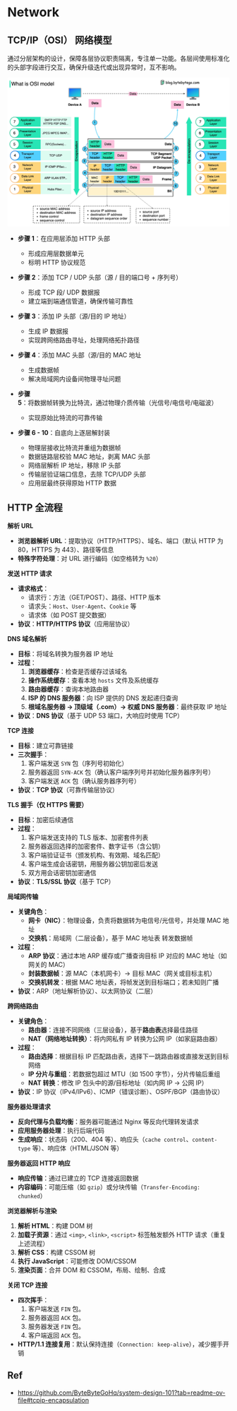 # Network

## TCP/IP（OSI） 网络模型

通过分层架构的设计，保障各层协议职责隔离，专注单一功能。各层间使用标准化的头部字段进行交互，确保升级迭代或出现异常时，互不影响。

![](images/2025-03-27-22-18-25.png)

- **步骤 1**：在应用层添加 HTTP 头部
  - 形成应用层数据单元
  - 标明 HTTP 协议规范

- **步骤 2**：添加 TCP / UDP 头部（源 / 目的端口号 + 序列号）
  - 形成 TCP 段/ UDP 数据报
  - 建立端到端通信管道，确保传输可靠性

- **步骤 3**：添加 IP 头部（源/目的 IP 地址）
  - 生成 IP 数据报
  - 实现跨网络路由寻址，处理网络拓扑路径

- **步骤 4**：添加 MAC 头部（源/目的 MAC 地址
  - 生成数据帧
  - 解决局域网内设备间物理寻址问题

- **步骤 5**：将数据帧转换为比特流，通过物理介质传输（光信号/电信号/电磁波）
  - 实现原始比特流的可靠传输

- **步骤 6 - 10**：自底向上逐层解封装
  - 物理层接收比特流并重组为数据帧
  - 数据链路层校验 MAC 地址，剥离 MAC 头部
  - 网络层解析 IP 地址，移除 IP 头部
  - 传输层验证端口信息，去除 TCP/UDP 头部
  - 应用层最终获得原始 HTTP 数据

## HTTP 全流程

**解析 URL**

- **浏览器解析 URL**：提取协议（HTTP/HTTPS）、域名、端口（默认 HTTP 为 80，HTTPS 为 443）、路径等信息
- **特殊字符处理**：对 URL 进行编码（如空格转为 `%20`）

**发送 HTTP 请求**

- **请求格式**：
  - 请求行：方法（GET/POST）、路径、HTTP 版本
  - 请求头：`Host`、`User-Agent`、`Cookie` 等
  - 请求体（如 POST 提交数据）
- **协议**：**HTTP/HTTPS 协议**（应用层协议）

**DNS 域名解析**

- **目标**：将域名转换为服务器 IP 地址
- **过程**：
  1. **浏览器缓存**：检查是否缓存过该域名
  2. **操作系统缓存**：查看本地 `hosts` 文件及系统缓存
  3. **路由器缓存**：查询本地路由器
  4. **ISP 的 DNS 服务器**：向 ISP 提供的 DNS 发起递归查询
  5. **根域名服务器 → 顶级域（.com）→ 权威 DNS 服务器**：最终获取 IP 地址
- **协议**：**DNS 协议**（基于 UDP 53 端口，大响应时使用 TCP）

**TCP 连接**

- **目标**：建立可靠链接
- **三次握手**：
  1. 客户端发送 `SYN` 包（序列号初始化）
  2. 服务器返回 `SYN-ACK` 包（确认客户端序列号并初始化服务器序列号）
  3. 客户端发送 `ACK` 包（确认服务器序列号）
- **协议**：**TCP 协议**（可靠传输层协议）

**TLS 握手（仅 HTTPS 需要）**

- **目标**：加密后续通信
- **过程**：
  1. 客户端发送支持的 TLS 版本、加密套件列表
  2. 服务器返回选择的加密套件、数字证书（含公钥）
  3. 客户端验证证书（颁发机构、有效期、域名匹配）
  4. 客户端生成会话密钥，用服务器公钥加密后发送
  5. 双方用会话密钥加密通信
- **协议**：**TLS/SSL 协议**（基于 TCP）

**局域网传输**

- **关键角色**：
  - **网卡（NIC）**：物理设备，负责将数据转为电信号/光信号，并处理 MAC 地址
  - **交换机**：局域网（二层设备），基于 MAC 地址表 转发数据帧
- **过程**：
  - **ARP 协议**：通过本地 ARP 缓存或广播查询目标 IP 对应的 MAC 地址（如网关的 MAC）
  - **封装数据帧**：源 MAC（本机网卡）→ 目标 MAC（网关或目标主机）
  - **交换机转发**：根据 MAC 地址表，将帧发送到目标端口；若未知则广播
- **协议**：ARP（地址解析协议）、以太网协议（二层）

**跨网络路由**

- **关键角色**：
  - **路由器**：连接不同网络（三层设备），基于**路由表**选择最佳路径
  - **NAT（网络地址转换）**：将内网私有 IP 转换为公网 IP（如家庭路由器）
- **过程**：
  - **路由选择**：根据目标 IP 匹配路由表，选择下一跳路由器或直接发送到目标网络
  - **IP 分片与重组**：若数据包超过 MTU（如 1500 字节），分片传输后重组
  - **NAT 转换**：修改 IP 包头中的源/目标地址（如内网 IP → 公网 IP）
- **协议**：IP 协议（IPv4/IPv6）、ICMP（错误诊断）、OSPF/BGP（路由协议）

**服务器处理请求**

- **反向代理与负载均衡**：服务器可能通过 Nginx 等反向代理转发请求
- **应用服务器处理**：执行后端代码
- **生成响应**：状态码（200、404 等）、响应头（`cache control`、`content-type` 等）、响应体（HTML/JSON 等）

**服务器返回 HTTP 响应**

- **响应传输**：通过已建立的 TCP 连接返回数据
- **内容编码**：可能压缩（如 `gzip`）或分块传输（`Transfer-Encoding: chunked`）

**浏览器解析与渲染**

1. **解析 HTML**：构建 DOM 树
2. **加载子资源**：通过 `<img>`, `<link>`, `<script>` 标签触发额外 HTTP 请求（重复上述流程）
3. **解析 CSS**：构建 CSSOM 树
4. **执行 JavaScript**：可能修改 DOM/CSSOM
5. **渲染页面**：合并 DOM 和 CSSOM，布局、绘制、合成

**关闭 TCP 连接**

- **四次挥手**：
  1. 客户端发送 `FIN` 包。
  2. 服务器返回 `ACK` 包。
  3. 服务器发送 `FIN` 包。
  4. 客户端返回 `ACK` 包。
- **HTTP/1.1 连接复用**：默认保持连接（`Connection: keep-alive`），减少握手开销

## Ref

- <https://github.com/ByteByteGoHq/system-design-101?tab=readme-ov-file#tcpip-encapsulation>
